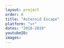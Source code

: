 ```yaml
---
layout: project
order: 6
title: "Asteroid Escape"
platform: "vr"
dates: "2018-2019"
youtubeID:
images:
---
```

